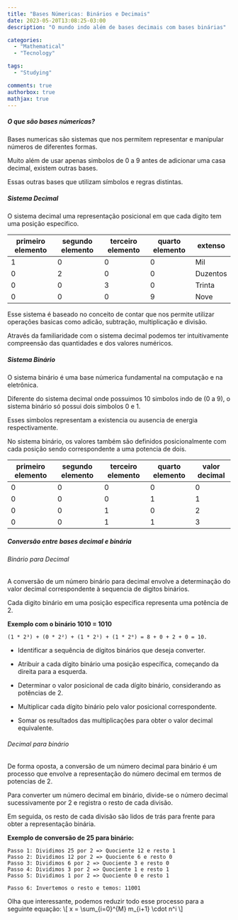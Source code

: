```yaml
---
title: "Bases Númericas: Binários e Decimais"
date: 2023-05-20T13:08:25-03:00
description: "O mundo indo além de bases decimais com bases binárias"

categories:
  - "Mathematical"
  - "Tecnology"

tags:
  - "Studying"

comments: true
authorbox: true
mathjax: true
---
```


##### O que são bases númericas?

Bases numericas são sistemas que nos permitem representar e manipular números de diferentes formas.

Muito além de usar apenas simbolos de 0 a 9 antes de adicionar uma casa decimal, existem outras bases.

Essas outras bases que utilizam símbolos e regras distintas.

##### Sistema Decimal

O sistema decimal uma representação posicional em que cada digito tem uma posição especifico.

| primeiro elemento | segundo elemento | terceiro elemento | quarto elemento | extenso |
|---------------- | --------------- | --------------- | --------------- | -------------- |
| 1 | 0 | 0 | 0 | Mil |
| 0 | 2 | 0 | 0 | Duzentos |
| 0 | 0 | 3 | 0 | Trinta |
| 0 | 0 | 0 | 9 | Nove  |

Esse sistema é baseado no conceito de contar que nos permite utilizar operações basicas como adicão, subtração, multiplicação e divisão.

Através da familiaridade com o sistema decimal podemos ter intuitivamente compreensão das quantidades e dos valores numéricos.

##### Sistema Binário

O sistema binário é uma base númerica fundamental na computação e na eletrônica.

Diferente do sistema decimal onde possuimos 10 simbolos indo de (0 a 9), o sistema binário só possui dois simbolos 0 e 1.

Esses simbolos representam a existencia ou ausencia de energia respectivamente.

No sistema binário, os valores também são definidos posicionalmente com cada posição sendo correspondente a uma potencia de dois.

| primeiro elemento |	segundo elemento |	terceiro elemento |	quarto elemento | valor decimal |
|---|----|---|---|------------------------------------------------------------------------------|
|0	|0	|0	|0	|0|
|0	|0	|0	|1	|1|
|0	|0	|1	|0	|2|
|0	|0	|1	|1	|3|

##### Conversão entre bases decimal e binária

###### Binário para Decimal

A conversão de um número binário para decimal envolve a determinação do valor decimal correspondente à sequencia de digitos binários.

Cada digito binário em uma posição especifica representa uma potência de 2. 

**Exemplo com o binário 1010 = 1010**

```
(1 * 2³) + (0 * 2²) + (1 * 2¹) + (1 * 2⁰) = 8 + 0 + 2 + 0 = 10.
```

- Identificar a sequência de dígitos binários que deseja converter.

- Atribuir a cada dígito binário uma posição específica, começando da direita para a esquerda.

- Determinar o valor posicional de cada dígito binário, considerando as potências de 2.

- Multiplicar cada dígito binário pelo valor posicional correspondente.

- Somar os resultados das multiplicações para obter o valor decimal equivalente.

###### Decimal para binário

De forma oposta, a conversão de um número decimal para binário é um processo que envolve a representação do número decimal em termos de potencias de 2.

Para converter um número decimal em binário, divide-se o número decimal sucessivamente por 2 e registra o resto de cada divisão.

Em seguida, os resto de cada divisão são lidos de trás para frente para obter a representação binária.

**Exemplo de conversão de 25 para binário:**

```
Passo 1: Dividimos 25 por 2 => Quociente 12 e resto 1
Passo 2: Dividimos 12 por 2 => Quociente 6 e resto 0
Passo 3: Dividimos 6 por 2 => Quociente 3 e resto 0
Passo 4: Dividimos 3 por 2 => Quociente 1 e resto 1
Passo 5: Dividimos 1 por 2 => Quociente 0 e resto 1

Passo 6: Invertemos o resto e temos: 11001
```

Olha que interessante, podemos reduzir todo esse processo para a seguinte equação:
\\[ x = \sum_{i=0}^{M} m_{i+1} \cdot n^i \\]
